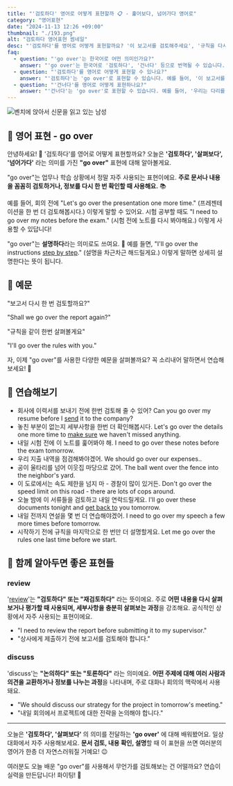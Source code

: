```yaml
---
title: "'검토하다' 영어로 어떻게 표현할까 📋 - 훑어보다, 넘어가다 영어로"
category: "영어표현"
date: "2024-11-13 12:26 +09:00"
thumbnail: "./193.png"
alt: "검토하다 영어표현 썸네일"
desc: "'검토하다'를 영어로 어떻게 표현할까요? '이 보고서를 검토해주세요', '규칙을 다시 한 번 살펴볼게요' 등을 영어로 표현하는 법을 배워봅시다. 🚀 다양한 예문을 통해서 연습하고 본인의 표현으로 만들어 보세요."
faq:
  - question: "'go over'는 한국어로 어떤 의미인가요?"
    answer: "'go over'는 한국어로 '검토하다', '건너다' 등으로 번역될 수 있습니다. 주로 어떤 내용을 다시 살펴보거나, 특정한 장소나 상황을 통과할 때 사용됩니다."
  - question: "'검토하다'를 영어로 어떻게 표현할 수 있나요?"
    answer: "'검토하다'는 'go over'로 표현할 수 있습니다. 예를 들어, '이 보고서를 검토해 주세요'는 'Please go over this report'로 말할 수 있습니다."
  - question: "'건너다'를 영어로 어떻게 표현하나요?"
    answer: "'건너다'는 'go over'로 표현할 수 있습니다. 예를 들어, '우리는 다리를 건너야 해'는 'We need to go over the bridge'로 표현할 수 있습니다."
---
```


![벤치에 앉아서 신문을 읽고 있는 남성](./193-1.jpg)

## 🌟 영어 표현 - go over

안녕하세요! 👋 '검토하다'를 영어로 어떻게 표현할까요? 오늘은 **'검토하다', '살펴보다', '넘어가다'** 라는 의미를 가진 **"go over"** 표현에 대해 알아볼게요.

"go over"는 업무나 학습 상황에서 정말 자주 사용되는 표현이에요. **주로 문서나 내용을 꼼꼼히 검토하거나, 정보를 다시 한 번 확인할 때 사용해요.** 📚

예를 들어, 회의 전에 "Let's go over the presentation one more time." (프레젠테이션을 한 번 더 검토해봅시다.) 이렇게 말할 수 있어요. 시험 공부할 때도 "I need to go over my notes before the exam." (시험 전에 노트를 다시 봐야해요.) 이렇게 사용할 수 있답니다!

"go over"는 **설명하다**라는 의미로도 쓰여요. 🎯 예를 들면, "I'll go over the instructions [step by step](/blog/in-english/239.step-by-step/)." (설명을 차근차근 해드릴게요.) 이렇게 말하면 상세히 설명한다는 뜻이 됩니다.

## 📖 예문

"보고서 다시 한 번 검토할까요?"

"Shall we go over the report again?"

"규칙을 같이 한번 살펴볼게요"

"I'll go over the rules with you."

자, 이제 "go over"를 사용한 다양한 예문을 살펴볼까요? 꼭 소리내어 말하면서 연습해보세요! 🚀

## 💬 연습해보기

<ul data-interactive-list>
  <li data-interactive-item>
    <span data-toggler>회사에 이력서를 보내기 전에 한번 검토해 줄 수 있어?</span>
    <span data-answer>Can you go over my resume before I <a href="/blog/in-english/292.send/">send</a> it to the company?</span>
  </li>
  <li data-interactive-item>
    <span data-toggler>놓친 부분이 없는지 세부사항을 한번 더 확인해봅시다.</span>
    <span data-answer>Let's go over the details one more time to <a href="/blog/in-english/232.make-sure/">make sure</a> we haven't missed anything.</span>
  </li>
  <li data-interactive-item>
    <span data-toggler>내일 시험 전에 이 노트를 훑어봐야 해.</span>
    <span data-answer>I need to go over these notes before the exam tomorrow.</span>
  </li>
  <li data-interactive-item>
    <span data-toggler>우리 지출 내역을 점검해봐야겠어.</span>
    <span data-answer>We should go over our expenses..</span>
  </li>
  <li data-interactive-item>
    <span data-toggler>공이 울타리를 넘어 이웃집 마당으로 갔어.</span>
    <span data-answer>The ball went over the fence into the neighbor's yard.</span>
  </li>
  <li data-interactive-item>
    <span data-toggler>이 도로에서는 속도 제한을 넘지 마 - 경찰이 많이 있거든.</span>
    <span data-answer>Don't go over the speed limit on this road - there are lots of cops around.</span>
  </li>
  <li data-interactive-item>
    <span data-toggler>오늘 밤에 이 서류들을 검토하고 내일 연락드릴게요.</span>
    <span data-answer>I'll go over these documents tonight and <a href="/blog/in-english/043.get-back-to/">get back to</a> you tomorrow.</span>
  </li>
  <li data-interactive-item>
    <span data-toggler>내일 전까지 연설을 몇 번 더 연습해야겠어.</span>
    <span data-answer>I need to go over my speech a few more times before tomorrow.</span>
  </li>
  <li data-interactive-item>
    <span data-toggler>시작하기 전에 규칙을 마지막으로 한 번만 더 설명할게요.</span>
    <span data-answer>Let me go over the rules one last time before we start.</span>
  </li>
</ul>

## 🤝 함께 알아두면 좋은 표현들

### review

'[review](/blog/in-english/251.review/)'는 **"검토하다" 또는 "재검토하다"** 라는 뜻이에요. 주로 **어떤 내용을 다시 살펴보거나 평가할 때 사용되며, 세부사항을 충분히 살펴보는 과정**을 강조해요. 공식적인 상황에서 자주 사용되는 표현이에요.

- "I need to review the report before submitting it to my supervisor."
- "상사에게 제출하기 전에 보고서를 검토해야 합니다."

### discuss

'discuss'는 **"논의하다" 또는 "토론하다"** 라는 의미예요. **어떤 주제에 대해 여러 사람과 의견을 교환하거나 정보를 나누는 과정**을 나타내며, 주로 대화나 회의의 맥락에서 사용돼요.

- "We should discuss our strategy for the project in tomorrow's meeting."
- "내일 회의에서 프로젝트에 대한 전략을 논의해야 합니다."

---

오늘은 **'검토하다', '살펴보다'** 의 의미를 전달하는 **'go over'** 에 대해 배워봤어요. 일상 대화에서 자주 사용해보세요. **문서 검토, 내용 확인, 설명**할 때 이 표현을 쓰면 여러분의 영어가 한층 더 자연스러워질 거예요! 😉

여러분도 오늘 배운 "go over"를 사용해서 무언가를 검토해보는 건 어떨까요? 연습이 실력을 만든답니다! 화이팅! 💪
